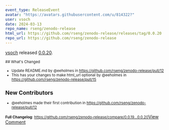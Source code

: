 ```yaml
---
event_type: ReleaseEvent
avatar: "https://avatars.githubusercontent.com/u/814322?"
user: vsoch
date: 2024-03-13
repo_name: rseng/zenodo-release
html_url: https://github.com/rseng/zenodo-release/releases/tag/0.0.20
repo_url: https://github.com/rseng/zenodo-release
---
```


<a href='https://github.com/vsoch' target='_blank'>vsoch</a> released <a href='https://github.com/rseng/zenodo-release/releases/tag/0.0.20' target='_blank'>0.0.20</a>.

<small>## What's Changed
* Update README.md by @eeholmes in https://github.com/rseng/zenodo-release/pull/12
* This has your changes to make html_url optional by @eeholmes in https://github.com/rseng/zenodo-release/pull/15

## New Contributors
* @eeholmes made their first contribution in https://github.com/rseng/zenodo-release/pull/12

**Full Changelog**: https://github.com/rseng/zenodo-release/compare/0.0.19...0.0.20</small><a href='https://github.com/rseng/zenodo-release/releases/tag/0.0.20' target='_blank'>View Comment</a>